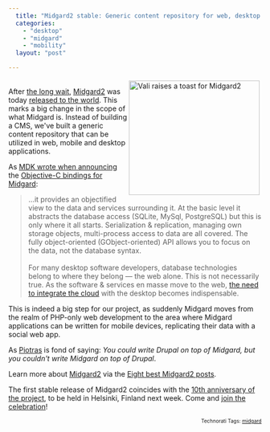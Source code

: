 ```yaml
---
  title: "Midgard2 stable: Generic content repository for web, desktop and mobile"
  categories: 
    - "desktop"
    - "midgard"
    - "mobility"
  layout: "post"

---
```

<p>
<img src="https://d2vqpl3tx84ay5.cloudfront.net/vali-party-toast.jpg" height="228" width="260" border="0" align="right" hspace="4" vspace="4" alt="Vali raises a toast for Midgard2" title="Vali raises a toast for Midgard2" />
<br />After <a href="http://www.kaktus.cc/weblog/4658b837d2e9075028380198a39fbc0f/">the long wait</a>, <a href="http://www.midgard2.org/">Midgard2</a> was today <a href="http://www.midgard-project.org/download/9-3/">released to the world</a>. This marks a big change in the scope of what Midgard is. Instead of building a CMS, we've built a generic content repository that can be utilized in web, mobile and desktop applications.
</p><p>
As <a href="http://www.mdk.org.pl/2009/3/26/midgard-objc-bindings">MDK wrote when announcing</a> the <a href="http://www.midgard-project.org/documentation/xcode_tutorial/">Objective-C bindings for Midgard</a>:
</p><blockquote>
...it provides an objectified view to the data and services surrounding it. At the basic level it abstracts the database access (SQLite, MySql, PostgreSQL) but this is only where it all starts. Serialization &#38; replication, managing own storage objects, multi-process access to data are all covered. The fully object-oriented (GObject-oriented) API allows you to focus on the data, not the database syntax.
<br />
<br />For many desktop software developers, database technologies belong to where they belong — the web alone. This is not necessarily true. As the software &#38; services en masse move to the web, <a href="http://bergie.iki.fi/blog/midgard2_at_fscons-your_data-everywhere/">the need to integrate the cloud</a> with the desktop becomes indispensable.
</blockquote><p>
This is indeed a big step for our project, as suddenly Midgard moves from the realm of PHP-only web development to the area where Midgard applications can be written for mobile devices, replicating their data with a social web app. 
</p><p>
As <a href="http://blogs.nemein.com/people/piotras/">Piotras</a> is fond of saying: <em>You could write Drupal on top of Midgard, but you couldn't write Midgard on top of Drupal</em>. 
</p><p>
Learn more about <a href="http://www.midgard2.org/">Midgard2</a> via the <a href="http://bergie.iki.fi/blog/eight_best_midgard2_posts/">Eight best Midgard2 posts</a>.
</p><p>
The first stable release of Midgard2 coincides with the <a href="http://www.midgard-project.org/10/">10th anniversary of the project</a>, to be held in Helsinki, Finland next week. Come and <a href="http://www.midgard-project.org/10/registration/">join the celebration</a>!
</p>
<p style="text-align:right;font-size:10px;">Technorati Tags: <a href="http://www.technorati.com/tag/midgard" rel="tag">midgard</a></p>

